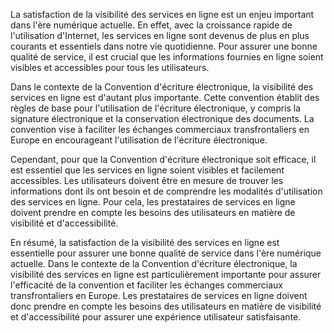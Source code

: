 La satisfaction de la visibilité des services en ligne est un enjeu important dans l'ère numérique actuelle. En effet, avec la croissance rapide de l'utilisation d'Internet, les services en ligne sont devenus de plus en plus courants et essentiels dans notre vie quotidienne. Pour assurer une bonne qualité de service, il est crucial que les informations fournies en ligne soient visibles et accessibles pour tous les utilisateurs.

Dans le contexte de la Convention d'écriture électronique, la visibilité des services en ligne est d'autant plus importante. Cette convention établit des règles de base pour l'utilisation de l'écriture électronique, y compris la signature électronique et la conservation électronique des documents. La convention vise à faciliter les échanges commerciaux transfrontaliers en Europe en encourageant l'utilisation de l'écriture électronique.

Cependant, pour que la Convention d'écriture électronique soit efficace, il est essentiel que les services en ligne soient visibles et facilement accessibles. Les utilisateurs doivent être en mesure de trouver les informations dont ils ont besoin et de comprendre les modalités d'utilisation des services en ligne. Pour cela, les prestataires de services en ligne doivent prendre en compte les besoins des utilisateurs en matière de visibilité et d'accessibilité.

En résumé, la satisfaction de la visibilité des services en ligne est essentielle pour assurer une bonne qualité de service dans l'ère numérique actuelle. Dans le contexte de la Convention d'écriture électronique, la visibilité des services en ligne est particulièrement importante pour assurer l'efficacité de la convention et faciliter les échanges commerciaux transfrontaliers en Europe. Les prestataires de services en ligne doivent donc prendre en compte les besoins des utilisateurs en matière de visibilité et d'accessibilité pour assurer une expérience utilisateur satisfaisante.
